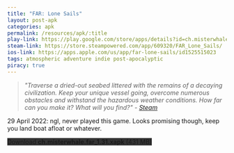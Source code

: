 ```yaml
---
title: "FAR: Lone Sails"
layout: post-apk
categories: apk
permalink: /resources/apk/:title
play-link: https://play.google.com/store/apps/details?id=ch.misterwhale.far
steam-link: https://store.steampowered.com/app/609320/FAR_Lone_Sails/
ios-link: https://apps.apple.com/us/app/far-lone-sails/id1525515023
tags: atmospheric adventure indie post-apocalyptic
piracy: true
---
```


> _"Traverse a dried-out seabed littered with the remains of a decaying civilization. Keep your unique vessel going, overcome numerous obstacles and withstand the hazardous weather conditions. How far can you make it? What will you find?" - <a href="https://store.steampowered.com/app/609320/FAR_Lone_Sails/" target="_blank">Steam</a>_

<span class="timestamp">29 April 2022:</span> ngl, never played this game. Looks promising though, keep you land boat afloat or whatever.

<div class="text-center">
    <a class="btn btn-dark btn-block w-100" onclick='apk("ch.misterwhale.far_1.31.xapk")' style="text-decoration: none; background-color: #333;"> Download <b>ch.misterwhale.far_1.31.xapk</b> (431 MB)</a>
</div>
